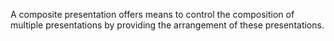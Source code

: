 A composite presentation offers means to control the composition of multiple presentations by providing the arrangement of these presentations.